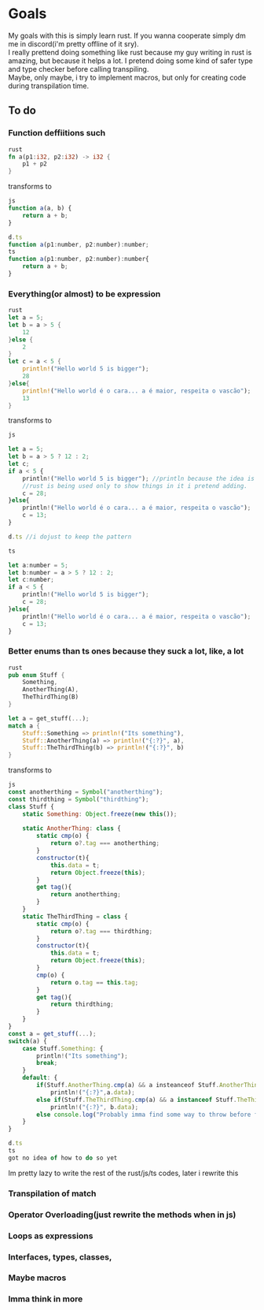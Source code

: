 # Goals

My goals with this is simply learn rust. If you wanna cooperate simply dm me in discord(i'm pretty offline of it sry).
<br>
I really prettend doing something like rust because my guy writing in rust is amazing, but because it helps a lot. I pretend doing some kind of safer type and type checker before calling transpiling.
<br>
Maybe, only maybe, i try to implement macros, but only for creating code during transpilation time.

## To do
### Function deffiitions such
```rust
rust
fn a(p1:i32, p2:i32) -> i32 {
    p1 + p2
}
```
transforms to
```js
js
function a(a, b) {
    return a + b;
}

d.ts
function a(p1:number, p2:number):number;
ts
function a(p1:number, p2:number):number{
    return a + b;
}
```
### Everything(or almost) to be expression
```rs
rust
let a = 5;
let b = a > 5 {
    12
}else {
    2
}
let c = a < 5 {
    println!("Hello world 5 is bigger");
    28
}else{
    println!("Hello world é o cara... a é maior, respeita o vascão");
    13
}
```
transforms to
```js
js

let a = 5;
let b = a > 5 ? 12 : 2;
let c;
if a < 5 {
    println!("Hello world 5 is bigger"); //println because the idea is another syntax, not to transform rust to js
    //rust is being used only to show things in it i pretend adding.
    c = 28;
}else{
    println!("Hello world é o cara... a é maior, respeita o vascão");
    c = 13;
}

d.ts //i dojust to keep the pattern

ts

let a:number = 5;
let b:number = a > 5 ? 12 : 2;
let c:number;
if a < 5 {
    println!("Hello world 5 is bigger");
    c = 28;
}else{
    println!("Hello world é o cara... a é maior, respeita o vascão");
    c = 13;
}
```
### Better enums than ts ones because they suck a lot, like, a lot
```rs
rust
pub enum Stuff {
    Something,
    AnotherThing(A),
    TheThirdThing(B)
}

let a = get_stuff(...);
match a {
    Stuff::Something => println!("Its something"),
    Stuff::AnotherThing(a) => println!("{:?}", a),
    Stuff::TheThirdThing(b) => println!("{:?}", b)
}
```
transforms to
```js
js
const anotherthing = Symbol("anotherthing");
const thirdthing = Symbol("thirdthing");
class Stuff {
    static Something: Object.freeze(new this());
    
    static AnotherThing: class {
        static cmp(o) {
            return o?.tag === anotherthing;
        }
        constructor(t){
            this.data = t;
            return Object.freeze(this);
        }
        get tag(){
            return anotherthing;
        }
    }
    static TheThirdThing = class {
        static cmp(o) {
            return o?.tag === thirdthing;
        }
        constructor(t){
            this.data = t;
            return Object.freeze(this);
        }
        cmp(o) {
            return o.tag == this.tag;
        }
        get tag(){
            return thirdthing;
        }
    }
}
const a = get_stuff(...);
switch(a) {
    case Stuff.Something: {
        println!("Its something");
        break;
    }
    default: {
        if(Stuff.AnotherThing.cmp(a) && a insteanceof Stuff.AnotherThing)
            println!("{:?}",a.data);
        else if(Stuff.TheThirdThing.cmp(a) && a instanceof Stuff.TheThirdThing)
            println!("{:?}", b.data);
        else console.log("Probably imma find some way to throw before finish compile if happens to not handle everything");
    }
}

d.ts
ts
got no idea of how to do so yet
```

Im pretty lazy to write the rest of the rust/js/ts codes, later i rewrite this

### Transpilation of match
### Operator Overloading(just rewrite the methods when in js)
### Loops as expressions
### Interfaces, types, classes,
### Maybe macros
### Imma think in more
